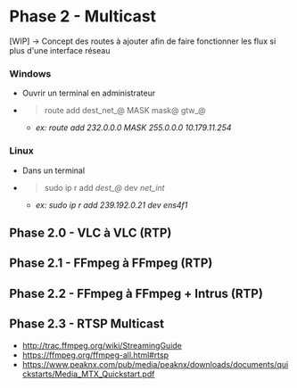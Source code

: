# Phase 2 - Multicast

[WIP]
-> Concept des routes à ajouter afin de faire fonctionner les flux si plus d'une interface réseau

### Windows
- Ouvrir un terminal en administrateur
- >route add dest_net_@ MASK mask@ gtw_@
    - *ex: route add 232.0.0.0 MASK 255.0.0.0 10.179.11.254*

### Linux
- Dans un terminal
- >sudo ip r add *dest_@* dev *net_int*
    - *ex: sudo ip r add 239.192.0.21 dev ens4f1*

## Phase 2.0 - VLC à VLC (RTP)

## Phase 2.1 - FFmpeg à FFmpeg (RTP)

## Phase 2.2 - FFmpeg à FFmpeg + Intrus (RTP)

## Phase 2.3 - RTSP Multicast
- http://trac.ffmpeg.org/wiki/StreamingGuide
- https://ffmpeg.org/ffmpeg-all.html#rtsp 
- https://www.peaknx.com/pub/media/peaknx/downloads/documents/quickstarts/Media_MTX_Quickstart.pdf

